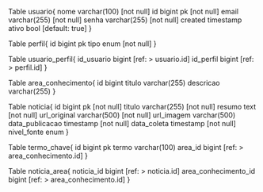 Table usuario{
  nome varchar(100) [not null]
  id bigint pk [not null]
  email varchar(255) [not null]
  senha varchar(255) [not null]
  created timestamp  
  ativo bool [default: true]
}

Table perfil{
  id bigint pk
  tipo enum [not null]
}

Table usuario_perfil{
  id_usuario bigint [ref: > usuario.id]
  id_perfil bigint [ref: > perfil.id]
}

Table area_conhecimento{
  id bigint
  titulo varchar(255)
  descricao varchar(255)
}

Table noticia{
  id bigint pk [not null]
  titulo varchar(255) [not null]
  resumo text [not null]
  url_original varchar(500) [not null]
  url_imagem varchar(500)
  data_publicacao timestamp [not null]
  data_coleta timestamp [not null]
  nivel_fonte enum
}

Table termo_chave{
  id bigint pk
  termo varchar(100)
  area_id bigint [ref: > area_conhecimento.id]
}

Table noticia_area{
  noticia_id bigint [ref: > noticia.id]
  area_conhecimento_id bigint [ref: > area_conhecimento.id]
}
